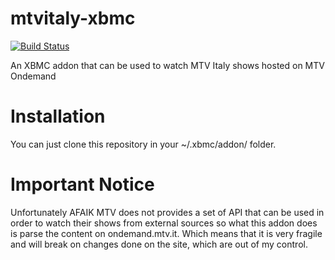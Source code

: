mtvitaly-xbmc
=============

 [![Build Status](https://travis-ci.org/riso/mtvitaly-xbmc.svg?branch=master)](https://travis-ci.org/riso/mtvitaly-xbmc)

An XBMC addon that can be used to watch MTV Italy shows hosted on MTV Ondemand

# Installation

You can just clone this repository in your ~/.xbmc/addon/ folder.

# Important Notice

Unfortunately AFAIK MTV does not provides a set of API that can be used in order to watch their shows from external sources so what this addon does is parse the content on ondemand.mtv.it. Which means that it is very fragile and will break on changes done on the site, which are out of my control.
